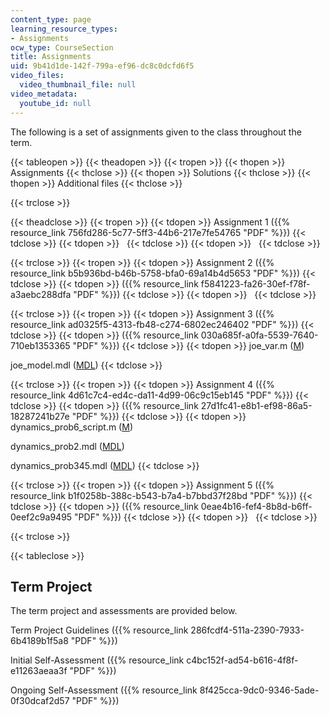 ```yaml
---
content_type: page
learning_resource_types:
- Assignments
ocw_type: CourseSection
title: Assignments
uid: 9b41d1de-142f-799a-ef96-dc8c0dcfd6f5
video_files:
  video_thumbnail_file: null
video_metadata:
  youtube_id: null
---
```


The following is a set of assignments given to the class throughout the term.

{{< tableopen >}}
{{< theadopen >}}
{{< tropen >}}
{{< thopen >}}
Assignments
{{< thclose >}}
{{< thopen >}}
Solutions
{{< thclose >}}
{{< thopen >}}
Additional files
{{< thclose >}}

{{< trclose >}}

{{< theadclose >}}
{{< tropen >}}
{{< tdopen >}}
Assignment 1 ({{% resource_link 756fd286-5c77-5ff3-44b6-217e7fe54765 "PDF" %}})
{{< tdclose >}}
{{< tdopen >}}
 
{{< tdclose >}}
{{< tdopen >}}
 
{{< tdclose >}}

{{< trclose >}}
{{< tropen >}}
{{< tdopen >}}
Assignment 2 ({{% resource_link b5b936bd-b46b-5758-bfa0-69a14b4d5653 "PDF" %}})
{{< tdclose >}}
{{< tdopen >}}
({{% resource_link f5841223-fa26-30ef-f78f-a3aebc288dfa "PDF" %}})
{{< tdclose >}}
{{< tdopen >}}
 
{{< tdclose >}}

{{< trclose >}}
{{< tropen >}}
{{< tdopen >}}
Assignment 3 ({{% resource_link ad0325f5-4313-fb48-c274-6802ec246402 "PDF" %}})
{{< tdclose >}}
{{< tdopen >}}
({{% resource_link 030a685f-a0fa-5539-7640-710eb1353365 "PDF" %}})
{{< tdclose >}}
{{< tdopen >}}
joe\_var.m ([M](/courses/aeronautics-and-astronautics/16-423j-aerospace-biomedical-and-life-support-engineering-spring-2006/assignments/joe_var.m))  
  
joe\_model.mdl ([MDL](/courses/aeronautics-and-astronautics/16-423j-aerospace-biomedical-and-life-support-engineering-spring-2006/assignments/joe_model.mdl))
{{< tdclose >}}

{{< trclose >}}
{{< tropen >}}
{{< tdopen >}}
Assignment 4 ({{% resource_link 4d61c7c4-ed4c-da11-4d99-06c9c15eb145 "PDF" %}})
{{< tdclose >}}
{{< tdopen >}}
({{% resource_link 27d1fc41-e8b1-ef98-86a5-18287241b27e "PDF" %}})
{{< tdclose >}}
{{< tdopen >}}
dynamics\_prob6\_script.m ([M](/courses/aeronautics-and-astronautics/16-423j-aerospace-biomedical-and-life-support-engineering-spring-2006/assignments/dynamics_prob6_script.m))  
  
dynamics\_prob2.mdl ([MDL](/courses/aeronautics-and-astronautics/16-423j-aerospace-biomedical-and-life-support-engineering-spring-2006/assignments/dynamics_prob2.mdl))  
  
dynamics\_prob345.mdl ([MDL](/courses/aeronautics-and-astronautics/16-423j-aerospace-biomedical-and-life-support-engineering-spring-2006/assignments/dynamics_prob345.mdl))
{{< tdclose >}}

{{< trclose >}}
{{< tropen >}}
{{< tdopen >}}
Assignment 5 ({{% resource_link b1f0258b-388c-b543-b7a4-b7bbd37f28bd "PDF" %}})
{{< tdclose >}}
{{< tdopen >}}
({{% resource_link 0eae4b16-fef4-8b8d-b6ff-0eef2c9a9495 "PDF" %}})
{{< tdclose >}}
{{< tdopen >}}
 
{{< tdclose >}}

{{< trclose >}}

{{< tableclose >}}

Term Project
------------

The term project and assessments are provided below.

Term Project Guidelines ({{% resource_link 286fcdf4-511a-2390-7933-6b4189b1f5a8 "PDF" %}})

Initial Self-Assessment ({{% resource_link c4bc152f-ad54-b616-4f8f-e11263aeaa3f "PDF" %}})

Ongoing Self-Assessment ({{% resource_link 8f425cca-9dc0-9346-5ade-0f30dcaf2d57 "PDF" %}})